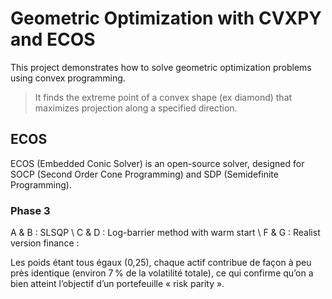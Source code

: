 # Geometric Optimization with CVXPY and ECOS

This project demonstrates how to solve geometric optimization problems using convex programming.

> It finds the extreme point of a convex shape (ex diamond) that maximizes projection along a specified direction.

## ECOS
ECOS (Embedded Conic Solver) is an open-source solver, designed for SOCP (Second Order Cone Programming) and SDP (Semidefinite Programming).


### Phase 3
A & B : SLSQP \\
C & D : Log-barrier method with warm start \\
F & G : Realist version
finance :

Les poids étant tous égaux (0,25), chaque actif contribue de façon à peu près identique (environ 7 % de la volatilité totale), ce qui confirme qu’on a bien atteint l’objectif d’un portefeuille « risk parity ».




